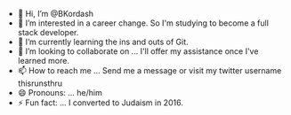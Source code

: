 - 👋 Hi, I’m @BKordash
- 👀 I’m interested in a career change.  So I'm studying to become a full stack developer.
- 🌱 I’m currently learning the ins and outs of Git.  
- 💞️ I’m looking to collaborate on ... I'll offer my assistance once I've learned more.
- 📫 How to reach me ... Send me a message or visit my twitter username thisrunsthru
- 😄 Pronouns: ... he/him
- ⚡ Fun fact: ... I converted to Judaism in 2016.

<!---
BKordash/BKordash is a ✨ special ✨ repository because its `README.md` (this file) appears on your GitHub profile.
You can click the Preview link to take a look at your changes.
--->
